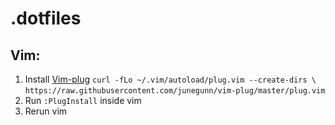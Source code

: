# .dotfiles

## Vim:

1. Install [Vim-plug](https://github.com/junegunn/vim-plug)
  `curl -fLo ~/.vim/autoload/plug.vim --create-dirs \`
      `https://raw.githubusercontent.com/junegunn/vim-plug/master/plug.vim`
2. Run `:PlugInstall` inside vim
3. Rerun vim
